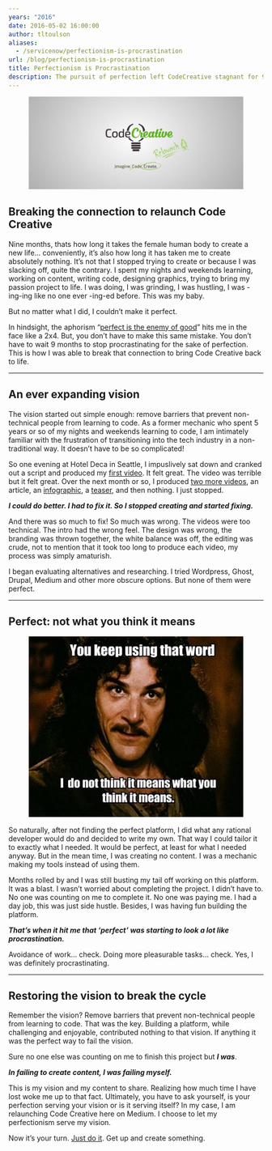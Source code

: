 ```yaml
---
years: "2016"
date: 2016-05-02 16:00:00
author: tltoulson
aliases:
  - /servicenow/perfectionism-is-procrastination
url: /blog/perfectionism-is-procrastination
title: Perfectionism is Procrastination
description: The pursuit of perfection left CodeCreative stagnant for 9 months... which sounds an awful lot like procrastination.  Find out how I broke the cycle and got back to producing content.
---
```


<figure>
  <img src="images/code-creative-relaunch-header.jpg" />
</figure>

## Breaking the connection to relaunch Code Creative

Nine months, thats how long it takes the female human body to create a new life… conveniently, it’s also how long it has taken me to create absolutely nothing. It’s not that I stopped trying to create or because I was slacking off, quite the contrary. I spent my nights and weekends learning, working on content, writing code, designing graphics, trying to bring my passion project to life. I was doing, I was grinding, I was hustling, I was -ing-ing like no one ever -ing-ed before. This was my baby.

But no matter what I did, I couldn’t make it perfect.

In hindsight, the aphorism “[perfect is the enemy of good][1]” hits me in the face like a 2x4. But, you don’t have to make this same mistake. You don’t have to wait 9 months to stop procrastinating for the sake of perfection. This is how I was able to break that connection to bring Code Creative back to life.

---

## An ever expanding vision

The vision started out simple enough: remove barriers that prevent non-technical people from learning to code. As a former mechanic who spent 5 years or so of my nights and weekends learning to code, I am intimately familiar with the frustration of transitioning into the tech industry in a non-traditional way. It doesn’t have to be so complicated!

So one evening at Hotel Deca in Seattle, I impuslively sat down and cranked out a script and produced my [first video][2]. It felt great. The video was terrible but it felt great. Over the next month or so, I produced [two more videos][3], an article, an [infographic][4], a [teaser][5], and then nothing. I just stopped.

***I could do better. I had to fix it. So I stopped creating and started fixing.***

And there was so much to fix! So much was wrong. The videos were too technical. The intro had the wrong feel. The design was wrong, the branding was thrown together, the white balance was off, the editing was crude, not to mention that it took too long to produce each video, my process was simply amaturish.

I began evaluating alternatives and researching. I tried Wordpress, Ghost, Drupal, Medium and other more obscure options. But none of them were perfect.

---

## Perfect: not what you think it means

<figure>
  <img src="images/inigo_montoya.jpg" />
</figure>

So naturally, after not finding the perfect platform, I did what any rational developer would do and decided to write my own. That way I could tailor it to exactly what I needed. It would be perfect, at least for what I needed anyway. But in the mean time, I was creating no content. I was a mechanic making my tools instead of using them.

Months rolled by and I was still busting my tail off working on this platform. It was a blast. I wasn’t worried about completing the project. I didn’t have to. No one was counting on me to complete it. No one was paying me. I had a day job, this was just side hustle. Besides, I was having fun building the platform.

***That’s when it hit me that ‘perfect’ was starting to look a lot like procrastination.***

Avoidance of work… check. Doing more pleasurable tasks… check. Yes, I was definitely procrastinating.

---

## Restoring the vision to break the cycle

Remember the vision? Remove barriers that prevent non-technical people from learning to code. That was the key. Building a platform, while challenging and enjoyable, contributed nothing to that vision. If anything it was the perfect way to fail the vision.

Sure no one else was counting on me to finish this project but ***I was***.

***In failing to create content, I was failing myself.***

This is my vision and my content to share. Realizing how much time I have lost woke me up to that fact. Ultimately, you have to ask yourself, is your perfection serving your vision or is it serving itself? In my case, I am relaunching Code Creative here on Medium. I choose to let my perfectionism serve my vision.

Now it’s your turn. [Just do it][6]. Get up and create something.

[1]: https://en.wikipedia.org/wiki/Perfect_is_the_enemy_of_good
[2]: https://www.youtube.com/watch?v=fOQwpFkcTZs
[3]: https://www.youtube.com/channel/UCmwKZdMYyUD4AWnAIrx5JVw
[4]: /blog/demystifying-glideajax
[5]: https://www.youtube.com/watch?v=7LerV8BMpic
[6]: https://www.youtube.com/watch?v=ZXsQAXx_ao0
